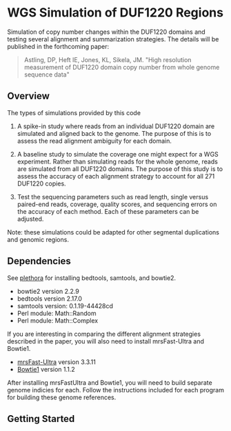 
# WGS Simulation of DUF1220 Regions

Simulation of copy number changes within the DUF1220 domains and testing several alignment and summarization strategies. The details will be published in the
forthcoming paper:

> Astling, DP, Heft IE, Jones, KL, Sikela, JM. "High resolution measurement of
> DUF1220 domain copy number from whole genome sequence data"

## Overview

The types of simulations provided by this code

1. A spike-in study where reads from an individual DUF1220 domain are simulated and aligned back to the genome. The purpose of this is to assess the read alignment ambiguity for each domain.

2. A baseline study to simulate the coverage one might expect for a WGS experiment. Rather than simulating reads for the whole genome, reads are simulated from all DUF1220 domains. The purpose of this study is to assess the accuracy of each alignment strategy to account for all 271 DUF1220 copies.

3. Test the sequencing parameters such as read length, single versus paired-end reads, coverage, quality scores, and sequencing errors on the accuracy of each method. Each of these parameters can be adjusted.

Note: these simulations could be adapted for other segmental duplications and genomic regions.


## Dependencies

See [plethora](https://github.com/dpastling/plethora) for installing bedtools, samtools, and bowtie2.

- bowtie2 version 2.2.9
- bedtools version 2.17.0
- samtools version: 0.1.19-44428cd
- Perl module: Math::Random
- Perl module: Math::Complex

If you are interesting in comparing the different alignment strategies described in the paper, you will also need to install mrsFast-Ultra and Bowtie1.

- [mrsFast-Ultra](http://sfu-compbio.github.io/mrsfast/) version 3.3.11
- [Bowtie1](http://bowtie-bio.sourceforge.net/index.shtml) version 1.1.2

After installing mrsFastUltra and Bowtie1, you will need to build separate genome indicies for each. Follow the instructions included for each program for building these genome references.


## Getting Started




